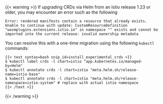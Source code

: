 ---
---
{{< warning >}}
If upgrading CRDs via Helm from an Istio release 1.23 or older, you may encounter an error such as the following

`Error: rendered manifests contain a resource that already exists. Unable to continue with update: CustomResourceDefinition "wasmplugins.extensions.istio.io" in namespace "" exists and cannot be imported into the current release: invalid ownership metadata`

You can resolve this with a one-time migration using the following `kubectl` commands:

    {{< text syntax=bash snip_id=install_experimental_crds >}}
    $ kubectl label crds -l chart=istio "app.kubernetes.io/managed-by=Helm"
    $ kubectl annotate crds -l chart=istio "meta.helm.sh/release-name=istio-base"
    $ kubectl annotate crds -l chart=istio "meta.helm.sh/release-namespace=istio-system" # replace with actual istio namespace
    {{< /text >}}

{{< /warning >}}
